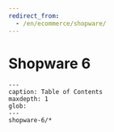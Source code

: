 ```yaml
---
redirect_from:
  - /en/ecommerce/shopware/
---
```


# Shopware 6

```{toctree}
---
caption: Table of Contents
maxdepth: 1
glob:
---
shopware-6/*
```
